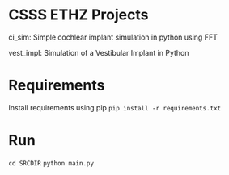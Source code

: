 # CSSS ETHZ Projects
ci_sim: Simple cochlear implant simulation in python using FFT

vest_impl: Simulation of a Vestibular Implant in Python

# Requirements
Install requirements using pip
`pip install -r requirements.txt`

# Run

`cd SRCDIR`
`python main.py`
